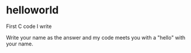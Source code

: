 # helloworld
First C code I write

Write your name as the answer and my code meets you with a "hello" with your name.
